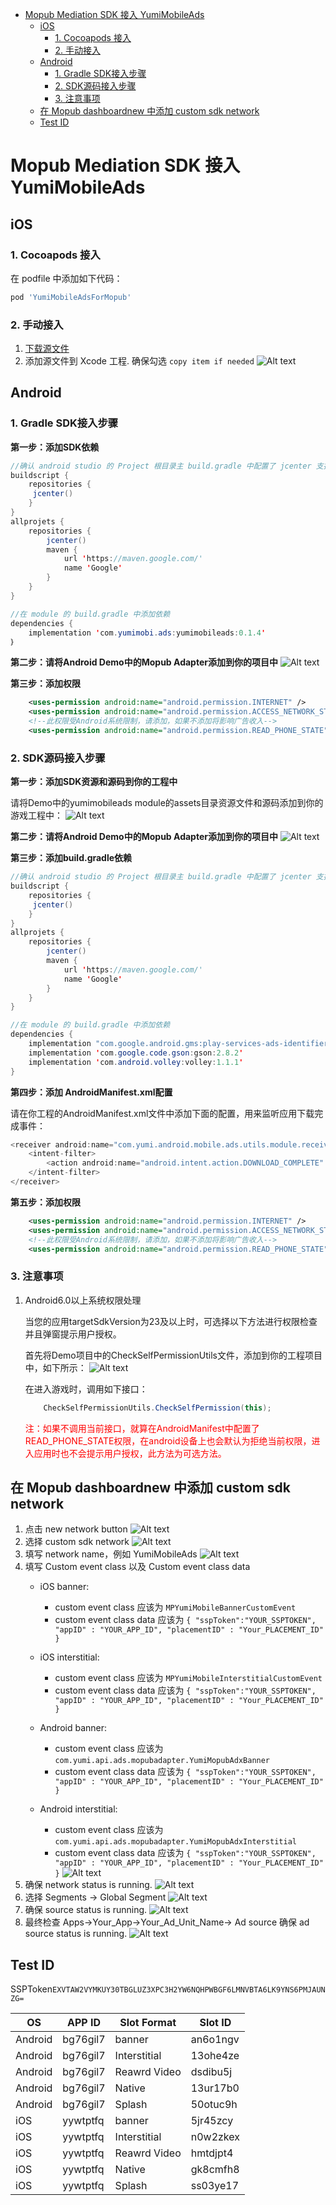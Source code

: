 - [Mopub Mediation SDK 接入 YumiMobileAds](#mopub-mediation-sdk-%E6%8E%A5%E5%85%A5-yumimobileads)
	- [iOS](#ios)
		- [1. Cocoapods 接入](#1-cocoapods-%E6%8E%A5%E5%85%A5)
		- [2. 手动接入](#2-%E6%89%8B%E5%8A%A8%E6%8E%A5%E5%85%A5)
	- [Android](#android)
		- [1. Gradle SDK接入步骤](#1-gradle-sdk接入步骤)
		- [2. SDK源码接入步骤](#2-sdk源码接入步骤)
		- [3. 注意事项](#3-注意事项)
	- [在 Mopub dashboardnew 中添加 custom sdk network](#%E5%9C%A8-mopub-dashboardnew-%E4%B8%AD%E6%B7%BB%E5%8A%A0-custom-sdk-network)
	- [Test ID](#test-id)


# Mopub Mediation SDK 接入 YumiMobileAds 
## iOS
### 1. Cocoapods 接入
在 podfile 中添加如下代码：
```ruby
pod 'YumiMobileAdsForMopub'
```
### 2. 手动接入
1. [下载源文件](https://adsdk.yumimobi.com/YumiMobileAds/Yumi_1.0.1.zip)
2. 添加源文件到 Xcode 工程.
	确保勾选 `copy item if needed`
	![Alt text](./1560415938839.png)

## Android
### 1. Gradle SDK接入步骤
**第一步：添加SDK依赖**

```java
//确认 android studio 的 Project 根目录主 build.gradle 中配置了 jcenter 支持。
buildscript {
    repositories {
   	 jcenter()
    }
}
allprojets {
    repositories {
        jcenter()
        maven {
            url 'https://maven.google.com/'
            name 'Google'
        }
    }
}

//在 module 的 build.gradle 中添加依赖
dependencies {
    implementation 'com.yumimobi.ads:yumimobileads:0.1.4'
｝
```
**第二步：请将Android Demo中的Mopub Adapter添加到你的项目中**
![Alt text](./android-image1.png)

**第三步：添加权限**

```xml
    <uses-permission android:name="android.permission.INTERNET" />
    <uses-permission android:name="android.permission.ACCESS_NETWORK_STATE" />
	<!--此权限受Android系统限制，请添加，如果不添加将影响广告收入-->
	<uses-permission android:name="android.permission.READ_PHONE_STATE"/>
```

### 2. SDK源码接入步骤

**第一步：添加SDK资源和源码到你的工程中**

请将Demo中的yumimobileads module的assets目录资源文件和源码添加到你的游戏工程中：
![Alt text](./android-image2.png)

**第二步：请将Android Demo中的Mopub Adapter添加到你的项目中**
![Alt text](./android-image1.png)

**第三步：添加build.gradle依赖**

```java
//确认 android studio 的 Project 根目录主 build.gradle 中配置了 jcenter 支持。
buildscript {
    repositories {
   	 jcenter()
    }
}
allprojets {
    repositories {
        jcenter()
        maven {
            url 'https://maven.google.com/'
            name 'Google'
        }
    }
}

//在 module 的 build.gradle 中添加依赖
dependencies {
    implementation "com.google.android.gms:play-services-ads-identifier:16.0.0"
    implementation 'com.google.code.gson:gson:2.8.2'
    implementation 'com.android.volley:volley:1.1.1'
}
```

**第四步：添加 AndroidManifest.xml配置**
 
请在你工程的AndroidManifest.xml文件中添加下面的配置，用来监听应用下载完成事件：
```java
<receiver android:name="com.yumi.android.mobile.ads.utils.module.receiver.ADReceiver">
	<intent-filter>
		<action android:name="android.intent.action.DOWNLOAD_COMPLETE" />
	</intent-filter>
</receiver>
```

**第五步：添加权限**

```xml
    <uses-permission android:name="android.permission.INTERNET" />
    <uses-permission android:name="android.permission.ACCESS_NETWORK_STATE" />
	<!--此权限受Android系统限制，请添加，如果不添加将影响广告收入-->
	<uses-permission android:name="android.permission.READ_PHONE_STATE"/>
```

### 3. 注意事项

1. Android6.0以上系统权限处理

	当您的应用targetSdkVersion为23及以上时，可选择以下方法进行权限检查并且弹窗提示用户授权。
    
	首先将Demo项目中的CheckSelfPermissionUtils文件，添加到你的工程项目中，如下所示：
	![Alt text](./android-image3.png)

    在进入游戏时，调用如下接口：
	```java
        CheckSelfPermissionUtils.CheckSelfPermission(this);
	```
	<p><span style="color:red;">注：如果不调用当前接口，就算在AndroidManifest中配置了READ_PHONE_STATE权限，在android设备上也会默认为拒绝当前权限，进入应用时也不会提示用户授权，此方法为可选方法。</span></p>

## 在 Mopub dashboardnew 中添加 custom sdk network 
1. 点击 new network button
	![Alt text](./1560409646437.png)
2. 选择 custom sdk network 
	![Alt text](./1560409697619.png)
3. 填写 network name，例如 YumiMobileAds
	![Alt text](./1560409809820.png)
4. 填写 Custom event class 以及 Custom event class data
	- iOS banner:
		- custom event class 应该为 `MPYumiMobileBannerCustomEvent`
		- custom event class data 应该为
			`{ "sspToken":"YOUR_SSPTOKEN", "appID" : "YOUR_APP_ID", "placementID" : "Your_PLACEMENT_ID" }`
	- iOS interstitial:
		- custom event class 应该为 `MPYumiMobileInterstitialCustomEvent`
		- custom event class data 应该为
			`{ "sspToken":"YOUR_SSPTOKEN", "appID" : "YOUR_APP_ID", "placementID" : "Your_PLACEMENT_ID" }` 

	- Android banner:
		- custom event class 应该为 `com.yumi.api.ads.mopubadapter.YumiMopubAdxBanner`
		- custom event class data 应该为
			`{ "sspToken":"YOUR_SSPTOKEN", "appID" : "YOUR_APP_ID", "placementID" : "Your_PLACEMENT_ID" }`
	- Android interstitial:
		- custom event class 应该为 `com.yumi.api.ads.mopubadapter.YumiMopubAdxInterstitial`
		- custom event class data 应该为
			`{ "sspToken":"YOUR_SSPTOKEN", "appID" : "YOUR_APP_ID", "placementID" : "Your_PLACEMENT_ID" }` 
	![Alt text](./1560409912883.png)
5. 确保 network status is running.
	![Alt text](./1560410523146.png)
6. 选择 Segments -> Global Segment
	![Alt text](./1560410634439.png)
7. 确保 source status is running.
	![Alt text](./1560410708081.png)
8. 最终检查
	Apps->Your_App->Your_Ad_Unit_Name-> Ad source 
	确保 ad source status is running.
	![Alt text](./1560410861974.png)
## Test ID 
SSPToken``EXVTAW2VYMKUY30TBGLUZ3XPC3H2YW6NQHPWBGF6LMNVBTA6LK9YNS6PMJAUNZG=`` 

| OS | APP ID | Slot Format | Slot ID |
| ----- | ----- | ----- | ----- |
| Android | bg76gil7 | banner | an6o1ngv |
| Android | bg76gil7 | Interstitial | 13ohe4ze |
| Android | bg76gil7 | Reawrd Video | dsdibu5j |
| Android | bg76gil7 | Native | 13ur17b0 |
| Android | bg76gil7 | Splash | 50otuc9h |
| iOS | yywtptfq | banner | 5jr45zcy |
| iOS | yywtptfq | Interstitial | n0w2zkex |
| iOS | yywtptfq | Reawrd Video | hmtdjpt4 |
| iOS | yywtptfq | Native | gk8cmfh8 |
| iOS | yywtptfq | Splash | ss03ye17 |